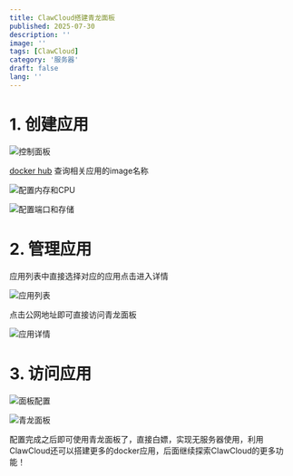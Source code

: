 ```yaml
---
title: ClawCloud搭建青龙面板
published: 2025-07-30
description: ''
image: ''
tags: [ClawCloud]
category: '服务器'
draft: false 
lang: ''
---
```

# 1. 创建应用

![控制面板](https://img.quenjoy.com/blog/1753866138991-63b3cedb-847c-46e0-9e88-36c97f703367.png)

[docker hub](https://hub.docker.com/) 查询相关应用的image名称

![配置内存和CPU](https://img.quenjoy.com/blog/1753866100313-5c001583-31e4-492f-af09-3403c2a9b425.png)

![配置端口和存储](https://img.quenjoy.com/blog/1753866219839-f9058524-ab04-4b56-a0b0-6b6df6c80391.png)

# 2. 管理应用

应用列表中直接选择对应的应用点击进入详情

![应用列表](https://img.quenjoy.com/blog/1753866647170-9e3ab1fa-54a3-4271-b024-30ca85391b66.png)

点击公网地址即可直接访问青龙面板

![应用详情](https://img.quenjoy.com/blog/1753866741384-54e70c41-450e-40d2-8261-4f63706a5569.png)

# 3. 访问应用

![面板配置](https://img.quenjoy.com/blog/1753866793401-af7a6453-49cc-4343-bbf4-b8562c3eebcc.png)

![青龙面板](https://img.quenjoy.com/blog/1753866994559-ef14ced4-3c62-4749-abb8-3106b9341fe8.png)


配置完成之后即可使用青龙面板了，直接白嫖，实现无服务器使用，利用ClawCloud还可以搭建更多的docker应用，后面继续探索ClawCloud的更多功能！



